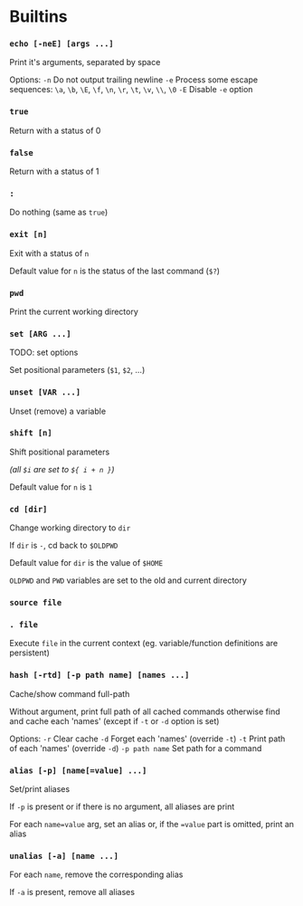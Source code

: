 # Builtins

### `echo [-neE] [args ...]`

Print it's arguments, separated by space

Options:
`-n`		Do not output trailing newline
`-e`		Process some escape sequences:
			`\a`, `\b`, `\E`, `\f`, `\n`, `\r`, `\t`, `\v`, `\\`, `\0`
`-E`		Disable `-e` option

### `true`

Return with a status of 0

### `false`

Return with a status of 1

### `:`

Do nothing (same as `true`)

### `exit [n]`

Exit with a status of `n`

Default value for `n` is the status of the last command (`$?`)

### `pwd`

Print the current working directory

### `set [ARG ...]`

TODO: set options

Set positional parameters (`$1`, `$2`, ...)

### `unset [VAR ...]`

Unset (remove) a variable

### `shift [n]`

Shift positional parameters

_(all `$i` are set to `${ i + n }`)_

Default value for `n` is `1`

### `cd [dir]`

Change working directory to `dir`

If `dir` is `-`, cd back to `$OLDPWD`

Default value for `dir` is the value of `$HOME`

`OLDPWD` and `PWD` variables are set to the old and current directory

### `source file`
### `. file`

Execute `file` in the current context
(eg. variable/function definitions are persistent)

### `hash [-rtd] [-p path name] [names ...]`

Cache/show command full-path

Without argument, print full path of all cached commands
otherwise find and cache each 'names' (except if `-t` or `-d` option is set)

Options:
`-r`			Clear cache
`-d`			Forget each 'names' (override `-t`)
`-t`			Print path of each 'names' (override `-d`)
`-p path name`	Set path for a command

### `alias [-p] [name[=value] ...]`

Set/print aliases

If `-p` is present or if there is no argument, all aliases are print

For each `name=value` arg, set an alias or, if the `=value` part is omitted, print an alias

### `unalias [-a] [name ...]`

For each `name`, remove the corresponding alias

If `-a` is present, remove all aliases
